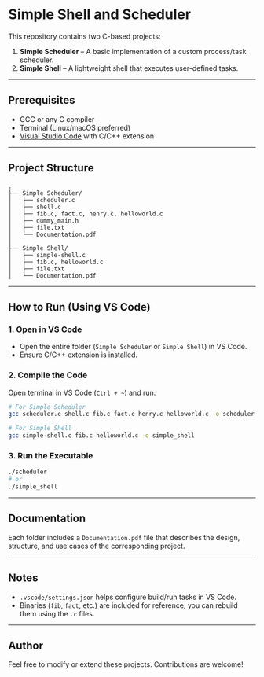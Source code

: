 # Simple Shell and Scheduler

This repository contains two C-based projects:

1. **Simple Scheduler** – A basic implementation of a custom process/task scheduler.
2. **Simple Shell** – A lightweight shell that executes user-defined tasks.

---

## Prerequisites

- GCC or any C compiler
- Terminal (Linux/macOS preferred)
- [Visual Studio Code](https://code.visualstudio.com/) with C/C++ extension

---

## Project Structure

```
.
├── Simple Scheduler/
│   ├── scheduler.c
│   ├── shell.c
│   ├── fib.c, fact.c, henry.c, helloworld.c
│   ├── dummy_main.h
│   ├── file.txt
│   └── Documentation.pdf
│
├── Simple Shell/
│   ├── simple-shell.c
│   ├── fib.c, helloworld.c
│   ├── file.txt
│   └── Documentation.pdf
```

---

## How to Run (Using VS Code)

### 1. Open in VS Code

- Open the entire folder (`Simple Scheduler` or `Simple Shell`) in VS Code.
- Ensure C/C++ extension is installed.

### 2. Compile the Code

Open terminal in VS Code (`Ctrl + ~`) and run:

```bash
# For Simple Scheduler
gcc scheduler.c shell.c fib.c fact.c henry.c helloworld.c -o scheduler

# For Simple Shell
gcc simple-shell.c fib.c helloworld.c -o simple_shell
```

### 3. Run the Executable

```bash
./scheduler
# or
./simple_shell
```

---

## Documentation

Each folder includes a `Documentation.pdf` file that describes the design, structure, and use cases of the corresponding project.

---

## Notes

- `.vscode/settings.json` helps configure build/run tasks in VS Code.
- Binaries (`fib`, `fact`, etc.) are included for reference; you can rebuild them using the `.c` files.

---

## Author

Feel free to modify or extend these projects. Contributions are welcome!
